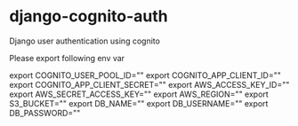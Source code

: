 # django-cognito-auth
Django user authentication using cognito

Please export following env var

export COGNITO_USER_POOL_ID=""
export COGNITO_APP_CLIENT_ID=""
export COGNITO_APP_CLIENT_SECRET=""
export AWS_ACCESS_KEY_ID=""
export AWS_SECRET_ACCESS_KEY=""
export AWS_REGION=""
export S3_BUCKET=""
export DB_NAME=""
export DB_USERNAME=""
export DB_PASSWORD=""
